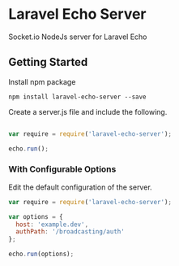 # Laravel Echo Server

Socket.io NodeJs server for Laravel Echo

## Getting Started

Install npm package

```
npm install laravel-echo-server --save
```

Create a server.js file and include the following.

```js

var require = require('laravel-echo-server');

echo.run();

```


### With Configurable Options

Edit the default configuration of the server.

```js
var require = require('laravel-echo-server');

var options = {
  host: 'example.dev',
  authPath: '/broadcasting/auth'
};

echo.run(options);
```
